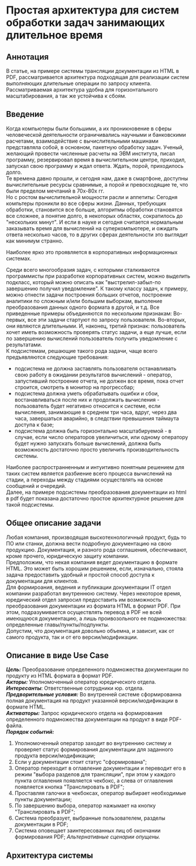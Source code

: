 # Простая архитектура для систем обработки задач занимающих длительное время

## Аннотация
В статье, на примере системы трансляции документации из HTML в PDF, рассматривается архитектура подходящая для реализации систем выполняющих длительные операции по запросу клиента. Рассматриваемая архитектура удобна для горизонтального масштабирования, а так же устойчива к сбоям.


## Введение
Когда компьютеры были большими, а их проникновение в сферы человеческой деятельности ограничивались научными и банковскими расчетами, взаимодействие с вычислительными машинами представляла собой, в основном, пакетную обработку задач. Ученый, желающий провести численные расчеты на ЭВМ института, писал программу, резервировал время в вычислительном центре, приходил, запускал свою программу и ждал ответа. Ждать, порой, приходилось долго.  
Те времена давно прошли, и сегодня нам, даже в смартфоне, доступны вычислительные ресурсы сравнимые, а порой и превосходящие те, что были пределом мечтаний в 70х-80х гг.   
Но с ростом вычислительной мощности расли и аппетиты: Сегодня компьтеры проникли во все сферы жизни. Данных, требующих обработки, становится все больше, алгоритмы обработки становятся все сложнее, а понятие долго, в некоторых областях, сократилось до "нескольких минут". И если в науке и сегодня считается нормальным заказывать время для вычислений на суперкомпьютере, и ожидать ответа несколько часов, то в других сферах деятельности это выглядит как минимум странно.  

Наиболее ярко это проявляется в корпоративных информационных системах.  

Среди всего многообразия задач, с которыми сталкиваются программисты при разработке корпоративных систем, можно выделить подкласс, который можно описать как "выстрелил-забыл-по завершению получил уведомление". К такому классу задач, к примеру, можно отнести задачи построения больших отчетов, построение аналитики по сложным и/или большим выборкам, выполение преобразования данных одного формата в другой, и т.д. Все приведенные примеры объединяются по нескольким признакам: Во-первых, все эти задачи стартуют по запросу пользователя. Во-вторых, они являются длительными. И, наконец, третий признак: пользователь хочет иметь возможность проверять статус задачи, а еще лучше, если по завершению вычислений пользователь получить уведомление с результатами.  
К подсистемам, решающие такого рода задачи, чаще всего предъявляются следующие требования: 
* подсистема не должна заставлять пользователя останавливать свою работу в ожидании результатов вычислений - оператор, запустивший построение отчета, не должен все время, пока отчет строится, смотреть в монитор на прогрессбар;
* подсистема должна уметь обрабатывать ошибки и сбои, востанавливаться после них и продолжать вычисления - пользователь будет негативно относится к системе, если вычисления, занимающие в среднем три часа, вдруг, через два часа, завершаться аварийно, в следствии превышения таймаута доступа к базе;  
* подсистема должна быть горизонтально масштабируемой - в случае, если число операторов увеличиться, или одному оператору будет нужно запускать больше вычислений, должна быть возможность достаточно просто увеличить производительность системы.   
 
Наиболее распространненным и интуитивно понятным решением для таких систем является разбиение всего процесса вычислений на стадии, а переходы между стадиями осуществлять на основе сообщений и очередий.   
Далее, на примере подсистемы преобразования документации из html в pdf будет показана достаточно простое архитектурное решение для такой подсистемы.  

## Общее описание задачи

Любая компания, производящая выскотехнологичный продукт, будь то ПО или станки, должна вести подробную документацию на свою продукцию. Документация, и разного рода соглашения, обеспечивают, кроме прочего, юридическую защиту компании.   
Предположим, что некая компания ведет документацию в формате HTML. Это может быть хорошим решением, если, изначально, стояла задача предоставить удобный и простой способ доступа к документации для клиентов.  
Для формироания, ведения и публикации документации IT отдел компании разработал внутреннюю систему. Через некоторое время, юредический отдел запросил предоставить им возможность преобразования документации из формата HTML в формат PDF. При этом, подразумивается осуществлять перевод в PDF не всей имеющуюся документацию, а лишь проивозольного ее подмножества: определенные главы/пункты/подпункты.  
Допустим, что документация довольно объемна, и зависит, как от самого продукта, так и от его версии/модификации.   

## Описание в виде Use Case

**_Цель:_** Преобразование определенного подмножества документации по продукту из HTML формата в формат PDF.  
**_Акторы:_** Уполномоченный оператор юредического отдела.  
**_Интересанты_**: Ответственные сотрудники юр. отдела.    
**_Предворительные условия:_** Во внутренней системе сформированна полная документация на продукт указанной версии/модификации в формате HTML.   
**_Активаторы:_** Запрос юридического отдела на формирования определенного подмножества документации на продукт в виде PDF-файла.  
**_Порядок событий:_**  
1. Уполномоченный оператор заходит во внутреннию систему и проверяет статус формирования документации для заданного продукта версии/модификации;  
2. Если у документации стоит статус "сформирована";  
3. Оператор переходит в оглавление документации и переводит его в режим "выбора разделов для трансляции", при этом у каждого пункта оглавления появляется чекбокс, а слева от оглавления появляется кнопка "Транслировать в PDF";  
4. Проставляя галочки в чекбоксах, оператор выбирает необходимые пункты документации;  
5. По завершению выбора, оператор нажымает на кнопку "Транслировать в PDF"; 
6. Система преобразует, выбранные пользователем, разделы документации в PDF;  
7. Система оповещает заинтересованных лиц об окончании формирования PDF;
_Альтернативные сценарии опущены._
 
## Архитектура системы
